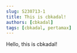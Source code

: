 ```yaml
---
slug: S230713-1
title: This is cbkadal!
authors: [cbkadal]
tags: [cbkadal, pertamax]
---
```


Hello, this is cbkadal!

